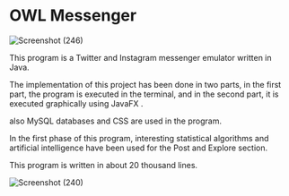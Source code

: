 # OWL Messenger 

![Screenshot (246)](https://user-images.githubusercontent.com/102149705/183860016-be007812-abe5-4e13-b69d-096d190c0e93.png)



This program is a Twitter and Instagram messenger emulator written in Java.

The implementation of this project has been done in two parts, in the first part, the program is executed in the terminal, and in the second part, it is executed graphically using JavaFX .

also MySQL databases and CSS are used in the program.

In the first phase of this program, interesting statistical algorithms and artificial intelligence have been used for the Post and Explore section.

This program is written in about 20 thousand lines.




![Screenshot (240)](https://user-images.githubusercontent.com/102149705/183860118-f49c0ab5-8b53-4691-bcdb-d1db4883416a.png)


